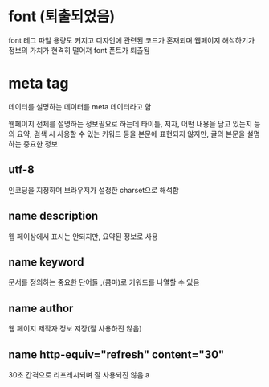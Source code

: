 # font (퇴출되었음)

font 테그 파일 용량도 커지고 디자인에 관련된 코드가 혼재되며
웹페이지 해석하기가 정보의 가치가 현격히 떨어져 font 폰트가 퇴출됨

# meta tag

데이터를 설명하는 데이터를 meta 데이터라고 함

웹페이지 전체를 설명하는 정보필요로 하는데
타이틀, 저자, 어떤 내용을 담고 있는지 등의 요약, 검색 시 사용할 수 있는 키워드 등을
본문에 표현되지 않지만, 글의 본문을 설명하는 중요한 정보

## utf-8
인코딩을 지정하며 브라우저가 설정한 charset으로 해석함

## name description
웹 페이상에서 표시는 안되지만, 요약된 정보로 사용

## name keyword
문서를 정의하는 중요한 단어들
,(콤마)로 키워드를 나열할 수 있음

## name author
웹 페이지 제작자 정보 저장(잘 사용하진 않음)

## name http-equiv="refresh" content="30"
30초 간격으로 리프레시되며 잘 사용되진 않음
a
